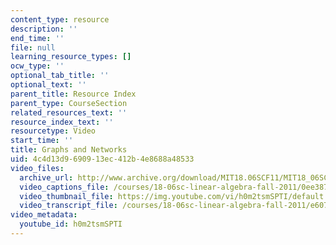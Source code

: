 ```yaml
---
content_type: resource
description: ''
end_time: ''
file: null
learning_resource_types: []
ocw_type: ''
optional_tab_title: ''
optional_text: ''
parent_title: Resource Index
parent_type: CourseSection
related_resources_text: ''
resource_index_text: ''
resourcetype: Video
start_time: ''
title: Graphs and Networks
uid: 4c4d13d9-6909-13ec-412b-4e8688a48533
video_files:
  archive_url: http://www.archive.org/download/MIT18.06SCF11/MIT18_06SC_110711_N1_300k.mp4
  video_captions_file: /courses/18-06sc-linear-algebra-fall-2011/0ee3872fe8115e03a19270fe59dbb3b9_h0m2tsmSPTI.vtt
  video_thumbnail_file: https://img.youtube.com/vi/h0m2tsmSPTI/default.jpg
  video_transcript_file: /courses/18-06sc-linear-algebra-fall-2011/e607212bd8744684c99da2d595635010_h0m2tsmSPTI.pdf
video_metadata:
  youtube_id: h0m2tsmSPTI
---
```

